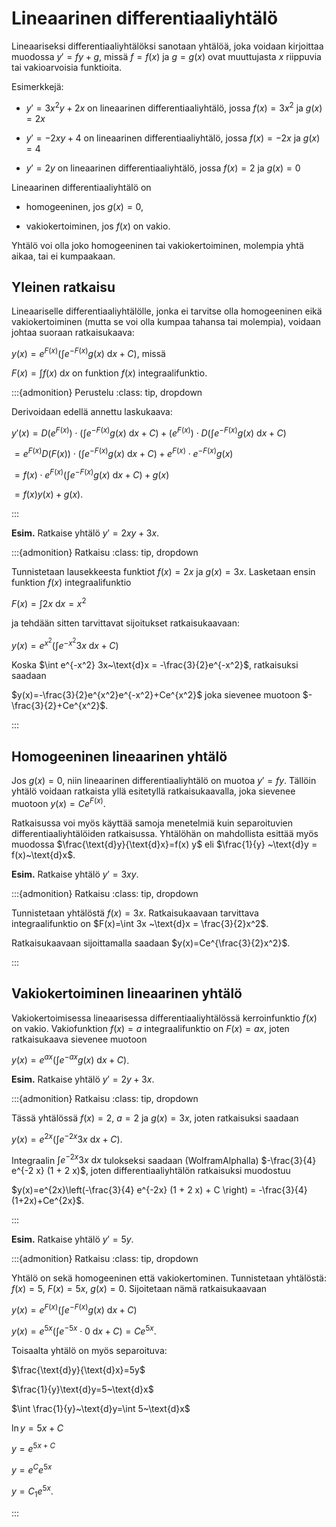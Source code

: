 # Lineaarinen differentiaaliyhtälö

Lineaariseksi differentiaaliyhtälöksi sanotaan yhtälöä, joka voidaan kirjoittaa muodossa $y'=fy+g$, missä $f=f(x)$ ja $g=g(x)$ ovat muuttujasta $x$ riippuvia tai vakioarvoisia funktioita.

Esimerkkejä:

- $y'=3x^2 y+2x$ on lineaarinen differentiaaliyhtälö, jossa $f(x)=3x^2$ ja $g(x)=2x$

- $y'=-2xy+4$ on lineaarinen differentiaaliyhtälö, jossa $f(x)=-2x$ ja $g(x)=4$

- $y'=2y$ on lineaarinen differentiaaliyhtälö, jossa $f(x)=2$ ja $g(x)=0$

Lineaarinen differentiaaliyhtälö on

- homogeeninen, jos $g(x)=0$,

- vakiokertoiminen, jos $f(x)$ on vakio.

Yhtälö voi olla joko homogeeninen tai vakiokertoiminen, molempia yhtä aikaa, tai ei kumpaakaan.

## Yleinen ratkaisu

Lineaariselle differentiaaliyhtälölle, jonka ei tarvitse olla homogeeninen eikä vakiokertoiminen (mutta se voi olla kumpaa tahansa tai molempia), voidaan johtaa suoraan ratkaisukaava:

$y(x)=e^{F(x)}\left(\int e^{-F(x)}g(x) ~\text{d}x + C \right)$, missä

$F(x) = \int f(x)~\text{d}x$ on funktion $f(x)$ integraalifunktio.

:::{admonition} Perustelu
:class: tip, dropdown

Derivoidaan edellä annettu laskukaava:

$y'(x)=D\left(e^{F(x)}\right)\cdot \left(\int e^{-F(x)}g(x) ~\text{d}x + C \right) + \left(e^{F(x)}\right) \cdot D\left(\int e^{-F(x)}g(x) ~\text{d}x + C \right)$

$= e^{F(x)} D\left(F(x)\right)\cdot \left(\int e^{-F(x)}g(x) ~\text{d}x + C \right) + e^{F(x)}\cdot e^{-F(x)} g(x)$

$= f(x)\cdot e^{F(x)} \left(\int e^{-F(x)}g(x) ~\text{d}x + C \right) + g(x)$

$=f(x)y(x)+g(x)$.

:::

**Esim.** Ratkaise yhtälö $y'=2xy+3x$.

:::{admonition} Ratkaisu
:class: tip, dropdown

Tunnistetaan lausekkeesta funktiot $f(x)=2x$ ja $g(x)=3x$. Lasketaan ensin funktion $f(x)$ integraalifunktio

$F(x)=\int 2x~\text{d}x = x^2$

ja tehdään sitten tarvittavat sijoitukset ratkaisukaavaan:

$y(x)=e^{x^2}\left(\int e^{-x^2} 3x ~\text{d}x + C \right)$

Koska $\int e^{-x^2} 3x~\text{d}x = -\frac{3}{2}e^{-x^2}$, ratkaisuksi saadaan

$y(x)=-\frac{3}{2}e^{x^2}e^{-x^2}+Ce^{x^2}$ joka sievenee muotoon $-\frac{3}{2}+Ce^{x^2}$.

:::

## Homogeeninen lineaarinen yhtälö

Jos $g(x)=0$, niin lineaarinen differentiaaliyhtälö on muotoa $y'=fy$. Tällöin yhtälö voidaan ratkaista yllä esitetyllä ratkaisukaavalla, joka sievenee muotoon $y(x)=C e^{F(x)}$.

Ratkaisussa voi myös käyttää samoja menetelmiä kuin separoituvien differentiaaliyhtälöiden ratkaisussa. Yhtälöhän on mahdollista esittää myös muodossa $\frac{\text{d}y}{\text{d}x}=f(x) y$ eli $\frac{1}{y} ~\text{d}y = f(x)~\text{d}x$.

**Esim.** Ratkaise yhtälö $y'=3xy$.

:::{admonition} Ratkaisu
:class: tip, dropdown

Tunnistetaan yhtälöstä $f(x)=3x$. Ratkaisukaavaan tarvittava integraalifunktio on $F(x)=\int 3x ~\text{d}x = \frac{3}{2}x^2$.

Ratkaisukaavaan sijoittamalla saadaan $y(x)=Ce^{\frac{3}{2}x^2}$.

:::

## Vakiokertoiminen lineaarinen yhtälö

Vakiokertoimisessa lineaarisessa differentiaaliyhtälössä kerroinfunktio $f(x)$ on vakio. Vakiofunktion $f(x)=a$ integraalifunktio on $F(x)=ax$, joten ratkaisukaava sievenee muotoon

$y(x)=e^{ax}\left(\int e^{-ax} g(x) ~\text{d}x + C \right)$.

**Esim.** Ratkaise yhtälö $y'=2y+3x$.

:::{admonition} Ratkaisu
:class: tip, dropdown

Tässä yhtälössä $f(x)=2$, $a=2$ ja $g(x)=3x$, joten ratkaisuksi saadaan

$y(x)=e^{2x}\left(\int e^{-2x} 3x ~\text{d}x + C \right)$.

Integraalin $\int e^{-2x} 3x ~\text{d}x$ tulokseksi saadaan (WolframAlphalla) $-\frac{3}{4} e^{-2 x} (1 + 2 x)$, joten differentiaaliyhtälön ratkaisuksi muodostuu

$y(x)=e^{2x}\left(-\frac{3}{4} e^{-2x} (1 + 2 x) + C \right) = -\frac{3}{4}(1+2x)+Ce^{2x}$.

:::

**Esim.** Ratkaise yhtälö $y'=5y$.

:::{admonition} Ratkaisu
:class: tip, dropdown

Yhtälö on sekä homogeeninen että vakiokertominen. Tunnistetaan yhtälöstä: $f(x)=5$, $F(x)=5x$, $g(x)=0$. Sijoitetaan nämä ratkaisukaavaan 

$y(x)=e^{F(x)}\left(\int e^{-F(x)}g(x) ~\text{d}x + C \right)$

$y(x)=e^{5x}\left(\int e^{-5x}\cdot 0 ~\text{d}x + C \right) = Ce^{5x}$.

Toisaalta yhtälö on myös separoituva: 

$\frac{\text{d}y}{\text{d}x}=5y$

$\frac{1}{y}\text{d}y=5~\text{d}x$

$\int \frac{1}{y}~\text{d}y=\int 5~\text{d}x$

$\ln{y} = 5x+C$

$y=e^{5x+C}$

$y=e^C e^{5x}$

$y=C_1 e^{5x}$.

:::